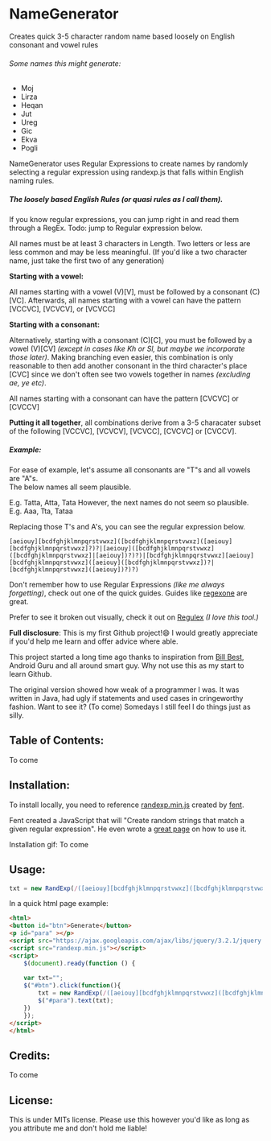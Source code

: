 # NameGenerator
Creates quick 3-5 character random name based loosely on English consonant and vowel rules

###### Some names this might generate:

- Moj 
- Lirza 
- Heqan 
- Jut 
- Ureg
- Gic
- Ekva
- Pogli

NameGenerator uses Regular Expressions to create names by randomly selecting a regular expression using randexp.js that falls within English naming rules.

##### The loosely based English Rules *(or quasi rules as I call them)*.
If you know regular expressions, you can jump right in and read them through a RegEx. Todo: jump to Regular expression below.

All names must be at least 3 characters in Length.  Two letters or less are less common and may be less meaningful.  (If you'd like a two character name, just take the first two of any generation)

**Starting with a vowel:**

All names starting with a vowel (V)[V], must be followed by a consonant (C)[VC].
Afterwards, all names starting with a vowel can have the pattern [VCCVC], [VCVCV], or [VCVCC]

**Starting with a consonant:**

Alternatively, starting with a consonant (C)[C], you must be followed by a vowel (V)[CV] *(except in cases like Kh or Sl, but maybe we incorporate those later)*.  Making branching even easier, this combination is only reasonable to then add another consonant in the third character's place [CVC] since we don't often see two vowels together in names *(excluding ae, ye etc)*.

All names starting with a consonant can have the pattern [CVCVC] or [CVCCV]

**Putting it all together**, all combinations derive from a 3-5 characater subset of the following [VCCVC], [VCVCV], [VCVCC], [CVCVC] or [CVCCV].

##### Example: 
For ease of example, let's assume all consonants are "T"s and all vowels are "A"s.  
The below names all seem plausible.

E.g. Tatta, Atta, Tata
However, the next names do not seem so plausible.
E.g. Aaa, Tta, Tataa

Replacing those T's and A's, you can see the regular expression below.

```regex
[aeiouy][bcdfghjklmnpqrstvwxz]([bcdfghjklmnpqrstvwxz]([aeiouy][bcdfghjklmnpqrstvwxz]?)?|[aeiouy]([bcdfghjklmnpqrstvwxz]([bcdfghjklmnpqrstvwxz]|[aeiouy])?)?)|[bcdfghjklmnpqrstvwxz][aeiouy][bcdfghjklmnpqrstvwxz]([aeiouy]([bcdfghjklmnpqrstvwxz])?|[bcdfghjklmnpqrstvwxz]([aeiouy])?)?)
```

Don't remember how to use Regular Expressions *(like me always forgetting)*, check out one of the quick guides.  Guides like [regexone](https://regexone.com/) are great.


Prefer to see it broken out visually, check it out on [Regulex](https://jex.im/regulex/?#!embed=false&flags=&re=(%5Baeiouy%5D%5Bbcdfghjklmnpqrstvwxz%5D(%5Bbcdfghjklmnpqrstvwxz%5D(%5Baeiouy%5D%5Bbcdfghjklmnpqrstvwxz%5D%3F)%3F%7C%5Baeiouy%5D(%5Bbcdfghjklmnpqrstvwxz%5D(%5Bbcdfghjklmnpqrstvwxz%5D%7C%5Baeiouy%5D)%3F)%3F)%7C%5Bbcdfghjklmnpqrstvwxz%5D%5Baeiouy%5D%5Bbcdfghjklmnpqrstvwxz%5D(%5Baeiouy%5D(%5Bbcdfghjklmnpqrstvwxz%5D)%3F%7C%5Bbcdfghjklmnpqrstvwxz%5D(%5Baeiouy%5D)%3F)%3F)) *(I love this tool.)*




**Full disclosure**: This is my first Github project!:smile:  I would greatly appreciate if you'd help me learn and offer advice where able.

This project started a long time ago thanks to inspiration from [Bill Best](https://github.com/wmbest2), Android Guru and all around smart guy.  Why not use this as my start to learn Github.

The original version showed how weak of a programmer I was.  It was written in Java, had ugly if statements and used cases in cringeworthy fashion.  Want to see it?  (To come) Somedays I still feel I do things just as silly. 

## Table of Contents: 
To come

## Installation: 
To install locally, you need to reference [randexp.min.js](https://github.com/fent/randexp.js) created by [fent](https://github.com/fent). 

Fent created a JavaScript that will "Create random strings that match a given regular expression".  He even wrote a [great page](https://fent.github.io/randexp.js/) on how to use it. 

Installation gif:
To come

## Usage: 
``` javascript
txt = new RandExp(/([aeiouy][bcdfghjklmnpqrstvwxz]([bcdfghjklmnpqrstvwxz]([aeiouy][bcdfghjklmnpqrstvwxz]?)?|[aeiouy]([bcdfghjklmnpqrstvwxz]([bcdfghjklmnpqrstvwxz]|[aeiouy])?)?)|[bcdfghjklmnpqrstvwxz][aeiouy][bcdfghjklmnpqrstvwxz]([aeiouy]([bcdfghjklmnpqrstvwxz])?|[bcdfghjklmnpqrstvwxz]([aeiouy])?)?)/).gen();
```


In a quick html page example: 
```html
<html>
<button id="btn">Generate</button>
<p id="para" ></p>
<script src="https://ajax.googleapis.com/ajax/libs/jquery/3.2.1/jquery.min.js"></script>
<script src="randexp.min.js"></script>
<script>
	$(document).ready(function () {
	
	var txt="";
	$("#btn").click(function(){
		txt = new RandExp(/([aeiouy][bcdfghjklmnpqrstvwxz]([bcdfghjklmnpqrstvwxz]([aeiouy][bcdfghjklmnpqrstvwxz]?)?|[aeiouy]([bcdfghjklmnpqrstvwxz]([bcdfghjklmnpqrstvwxz]|[aeiouy])?)?)|[bcdfghjklmnpqrstvwxz][aeiouy][bcdfghjklmnpqrstvwxz]([aeiouy]([bcdfghjklmnpqrstvwxz])?|[bcdfghjklmnpqrstvwxz]([aeiouy])?)?)/).gen();
		$("#para").text(txt);
	})
	});
</script>
</html>
```

## Credits: 
To come

## License: 
This is under MITs license.  Please use this however you'd like as long as you attribute me and don't hold me liable!
